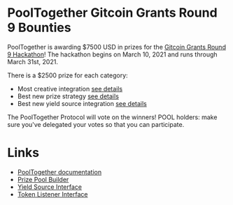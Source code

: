 # PoolTogether Gitcoin Grants Round 9 Bounties

PoolTogether is awarding $7500 USD in prizes for the [Gitcoin Grants Round 9 Hackathon](https://gitcoin.co/hackathon/gr9)!  The hackathon begins on March 10, 2021 and runs through March 31st, 2021.

There is a $2500 prize for each category:

- Most creative integration [see details]()
- Best new prize strategy [see details]()
- Best new yield source integration [see details]()

The PoolTogether Protocol will vote on the winners! POOL holders: make sure you've delegated your votes so that you can participate.

# Links

- [PoolTogether documentation](https://docs.pooltogether.com)
- [Prize Pool Builder](https://builder.pooltogether.com)
- [Yield Source Interface](https://github.com/pooltogether/yield-source-interface)
- [Token Listener Interface](https://github.com/pooltogether/token-listener-interface)
